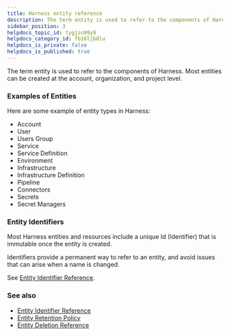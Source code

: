 ```yaml
---
title: Harness entity reference
description: The term entity is used to refer to the components of Harness.
sidebar_position: 3
helpdocs_topic_id: tygjin99y9
helpdocs_category_id: fb16ljb8lu
helpdocs_is_private: false
helpdocs_is_published: true
---
```


The term entity is used to refer to the components of Harness. Most entities can be created at the account, organization, and project level.


### Examples of Entities

Here are some example of entity types in Harness:

* Account
* User
* Users Group
* Service
* Service Definition
* Environment
* Infrastructure
* Infrastructure Definition
* Pipeline
* Connectors
* Secrets
* Secret Managers

### Entity Identifiers

Most Harness entities and resources include a unique Id (Identifier) that is immutable once the entity is created.

Identifiers provide a permanent way to refer to an entity, and avoid issues that can arise when a name is changed.

See [Entity Identifier Reference](entity-identifier-reference.md).

### See also

* [Entity Identifier Reference](entity-identifier-reference.md)
* [Entity Retention Policy](entity-retention-policy.md)
* [Entity Deletion Reference](entity-deletion-reference.md)

